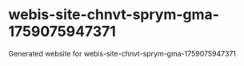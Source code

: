 # webis-site-chnvt-sprym-gma-1759075947371
Generated website for webis-site-chnvt-sprym-gma-1759075947371
